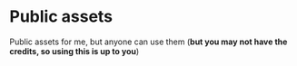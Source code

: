 # Public assets
Public assets for me, but anyone can use them (**but you may not have the credits, so using this is up to you**)
